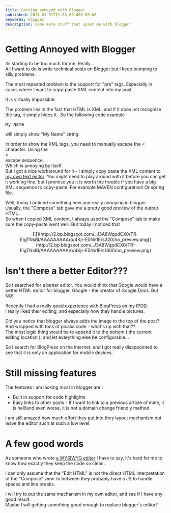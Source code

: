 ```yaml
---
title: Getting annoyed with Blogger
published: 2011-01-01T11:53:00.000-08:00
keywords: blogger
description: some more stuff that upset me with blogger
---
```


# Getting Annoyed with Blogger

Its starting to be too much for me. Really..  
All I want to do is write technical posts on Blogger but I keep bumping to silly problems.  

The most repeated problem is the support for "pre" tags. Especially in cases where I want to copy-paste XML content into my post.  

It is virtually impossible.  

The problem lies in the fact that HTML is XML, and if it does not recognize the tag, it simply hides it.. So the following code example  

<pre><name>My Name</name>   
</pre>

will simply show "My Name" string.  

In order to show the XML tags, you need to manually escape the < character. Using the  
<  
escape sequence.  
Which is annoying by itself.  
But I got a nice workaround for it - I simply copy paste the XML content to [my own text editor](http://www.mograbi.co.il/guy_mograbi/jsps/examples/textEditor.jsp). You might need to play around with it before you can get it working fine, but I promise you it is worth the trouble if you have a big XML sequence to copy-paste. For example MAVEN configuration! Or spring file.  

Well, today I noticed something new and really annoying in blogger.  
Usually, the "Compose" tab gave me a pretty good preview of the output HTML.  
So when I copied XML content, I always used the "Compose" tab to make sure the copy-paste went well. But today I noticed that  

<div class="separator" style="clear: both; text-align: center;">[![](http://2.bp.blogspot.com/_J3A8WqpdCX0/TR-EIgTNsBI/AAAAAAAAAro/4Kjr-E5Nn1E/s320/no_preview.png)](http://2.bp.blogspot.com/_J3A8WqpdCX0/TR-EIgTNsBI/AAAAAAAAAro/4Kjr-E5Nn1E/s1600/no_preview.png)</div>

# Isn't there a better Editor???

So I searched for a better editor. You would think that Google would have a better HTML editor for blogger. Google - the creator of Google Docs. But NO!  

Recently I had a really [good experience with BlogPress on my IPOD](http://blog.mograbi.info/2010/12/first-blog-with-ipod-touch.html).  
I really liked their editing, and especially how they handle pictures.  

Did you notice that blogger always adds the image to the top of the post? And wrapped with tons of picasa code - what's up with that??  
The most logic thing would be to append it to the bottom ( the current editing location ), and let everything else be configurable...  

So I search for BlogPress on the internet, and I got really disappointed to see that it is only an application for mobile devices.  

# Still missing features

The features I am lacking most in blogger are :  
*   Built in support for code highlights  
*   Easy links to other posts - If I want to link to a previous article of mine, it is hell!and even worse, it is not a domain change friendly method  

I am still amazed how much effort they put into they layout mechanism but leave the editor such at such a low level.  

# A few good words

As someone who wrote [a WYSIWYG editor](http://www.mograbi.co.il/guy_mograbi/jsps/examples/textEditor.jsp) I have to say, it's hard for me to know how exactly they keep the code so clean..  

I can only assume that the "Edit HTML" is not the direct HTML interpretation of the "Compose" view. In between they probably have a JS to handle spaces and line breaks.  

I will try to put the same mechanism in my own editor, and see if I have any good result.  
Maybe I will getting something good enough to replace blogger's editor?